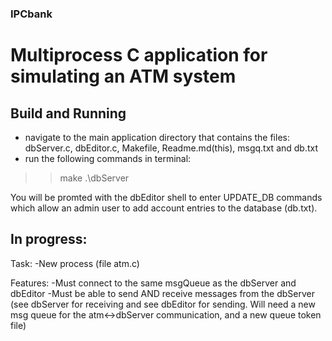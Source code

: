 ### IPCbank
# Multiprocess C application for simulating an ATM system

## Build and Running
- navigate to the main application directory that contains the files: dbServer.c, dbEditor.c, Makefile, Readme.md(this), msgq.txt and db.txt
- run the following commands in terminal:
>>make
>>.\dbServer

You will be promted with the dbEditor shell to enter UPDATE_DB commands which allow an admin user to add account entries to the database (db.txt).


## In progress:
  Task:
-New process (file atm.c)

Features:
	-Must connect to the same msgQueue as the dbServer and dbEditor
	-Must be able to send AND receive messages from the dbServer (see dbServer for receiving and see dbEditor for sending. Will need a new msg queue for the atm<->dbServer communication, and a new queue token file)


